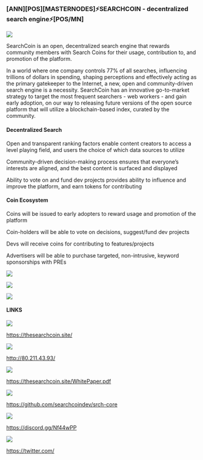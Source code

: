 ### [ANN][POS][MASTERNODES]⚡SEARCHCOIN - decentralized search engine⚡[POS/MN]



![](https://ip.bitcointalk.org/?u=http%3A%2F%2Fi68.tinypic.com%2Fmt189d.jpg&t=592&c=UdtilGisXdMd6g)


SearchCoin is an open, decentralized search engine that rewards community members with Search Coins for their usage, contribution to, and promotion of the platform.

In a world where one company controls 77% of all searches, influencing trillions of dollars in spending, shaping perceptions and effectively acting as the primary gatekeeper to the Internet, a new, open and community-driven search engine is a necessity. SearchCoin has an innovative go-to-market strategy to target the most frequent searchers - web workers - and gain early adoption, on our way to releasing future versions of the open source platform that will utilize a  blockchain-based index, curated by the community.




#### Decentralized Search


Open and transparent ranking factors enable content creators to access a level playing field, and users the choice of which data sources to utilize



Community-driven decision-making process ensures that everyone’s interests are aligned, and the best content is surfaced and displayed



Ability to vote on and fund dev projects provides ability to influence and improve the platform, and earn tokens for contributing




#### Coin Ecosystem


Coins will be issued to early adopters to reward usage and promotion of the platform



Coin-holders will be able to vote on decisions, suggest/fund dev projects



Devs will receive coins for contributing to features/projects



Advertisers will be able to purchase targeted, non-intrusive, keyword sponsorships with PREs

![](https://ip.bitcointalk.org/?u=http%3A%2F%2Fi66.tinypic.com%2F152e4hy.jpg&t=592&c=XYwQ0pMdebHYzA)

![](https://ip.bitcointalk.org/?u=http%3A%2F%2Fi68.tinypic.com%2F27y5ogm.jpg&t=592&c=UtuItC3DTKWMHw)

![](https://ip.bitcointalk.org/?u=http%3A%2F%2Fi68.tinypic.com%2F160vlhj.jpg&t=592&c=k6UY2SBQj4S4JQ)

#### LINKS

![](https://ip.bitcointalk.org/?u=http%3A%2F%2Fi65.tinypic.com%2F332nk3s.png&t=592&c=tdKpfMKXoikcjg)

https://thesearchcoin.site/

![](https://ip.bitcointalk.org/?u=http%3A%2F%2Fi68.tinypic.com%2F10qjgqf.png&t=592&c=pFWAu22o9RiJig)

http://80.211.43.93/


![](https://ip.bitcointalk.org/?u=http%3A%2F%2Fi66.tinypic.com%2Fe5mhzo.png&t=592&c=E6pYUniqi9EgiQ)


https://thesearchcoin.site/WhitePaper.pdf


![](https://ip.bitcointalk.org/?u=http%3A%2F%2Fi67.tinypic.com%2F2caw6x.png&t=592&c=76hXdb52kEg5Kw)

https://github.com/searchcoindev/srch-core


![](https://ip.bitcointalk.org/?u=http%3A%2F%2Fi64.tinypic.com%2F30k3v3p.png&t=592&c=y4ebtoWGFdkozQ)

https://discord.gg/Nf44wPP


![](https://ip.bitcointalk.org/?u=http%3A%2F%2Fi68.tinypic.com%2Fn6e5qa.jpg&t=592&c=UJqGOLDrETPftg)

https://twitter.com/